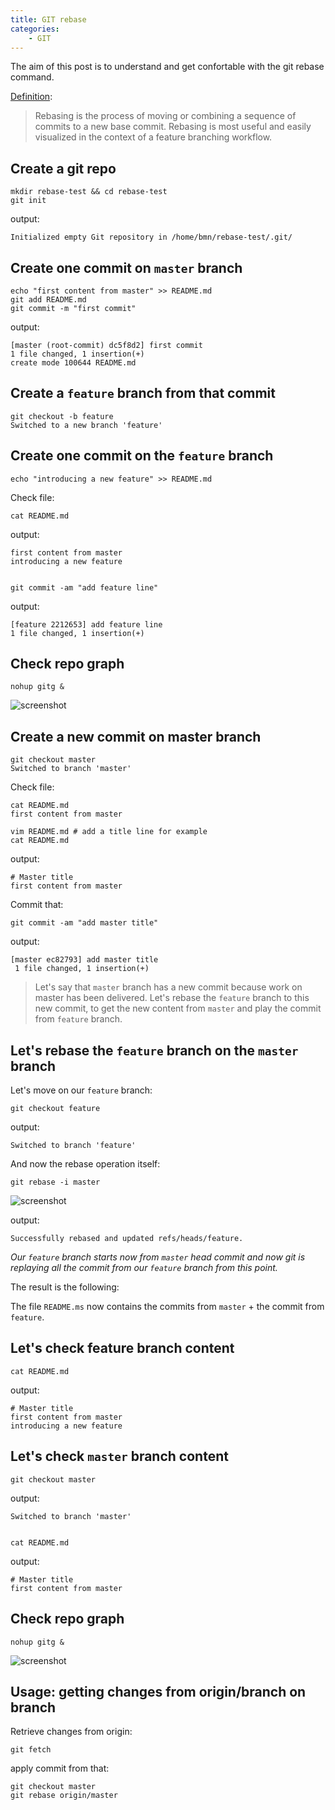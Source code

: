 ```yaml
---
title: GIT rebase
categories:
    - GIT
---
```


The aim of this post is to understand and get confortable with the git rebase command.

[Definition](https://www.atlassian.com/git/tutorials/rewriting-history/git-rebase):

> Rebasing is the process of moving or combining a sequence of commits to a new base commit. Rebasing is most useful and easily visualized in the context of a feature branching workflow.
 
## Create a git repo

	mkdir rebase-test && cd rebase-test
	git init

output: 
 
	Initialized empty Git repository in /home/bmn/rebase-test/.git/

## Create one commit on `master` branch

	echo "first content from master" >> README.md
	git add README.md 
	git commit -m "first commit"

output:
	
	[master (root-commit) dc5f8d2] first commit
	1 file changed, 1 insertion(+)
	create mode 100644 README.md

## Create a `feature` branch from that commit

	git checkout -b feature
	Switched to a new branch 'feature'

## Create one commit on the `feature` branch

	echo "introducing a new feature" >> README.md

Check file:

	cat README.md

output:	 

	first content from master
	introducing a new feature


	git commit -am "add feature line"

output:
	
	[feature 2212653] add feature line
	1 file changed, 1 insertion(+)



## Check repo graph

	nohup gitg &

![screenshot](/images/git-rebase/graph1.png)

## Create a new commit on master branch

	git checkout master 
	Switched to branch 'master'

Check file:

	cat README.md 
	first content from master

	vim README.md # add a title line for example
	cat README.md

output:
	 
	# Master title
	first content from master

Commit that:

	git commit -am "add master title"

output:

	[master ec82793] add master title
	 1 file changed, 1 insertion(+)


>Let's say that `master` branch has a new commit because work on master has been delivered. Let's rebase the `feature` branch to this new commit, to get the new content from `master` and play the commit from `feature` branch.

## Let's rebase the `feature` branch on the `master` branch

Let's move on our `feature` branch:

	git checkout feature 

output:

	Switched to branch 'feature'

And now the rebase operation itself:

	git rebase -i master 

![screenshot](/images/git-rebase/rebase.png)


output:

	Successfully rebased and updated refs/heads/feature.


*Our `feature` branch starts now from `master` head commit and now git is replaying all the commit from our `feature` branch from this point.*

The result is the following:

The file `README.ms` now contains the commits from `master` + the commit from `feature`.

## Let's check feature branch content

	cat README.md 

output:

	# Master title
	first content from master
	introducing a new feature

## Let's check `master` branch content

	git checkout master 

output:

	Switched to branch 'master'


    cat README.md

output:

	# Master title
	first content from master

## Check repo graph

	nohup gitg &

![screenshot](/images/git-rebase/graph2.png)

## Usage: getting changes from origin/branch on branch

Retrieve changes from origin:

    git fetch

apply commit from that: 

    git checkout master
    git rebase origin/master
